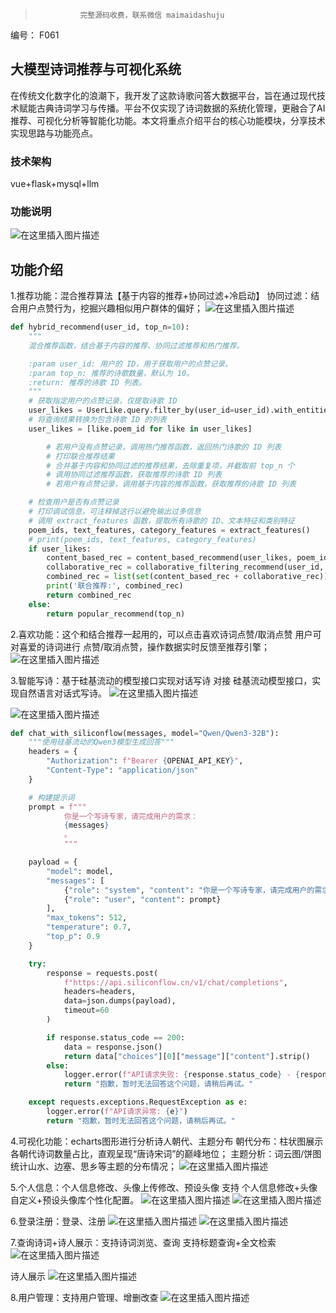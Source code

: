 >               完整源码收费，联系微信 maimaidashuju

编号： F061
## 大模型诗词推荐与可视化系统
在传统文化数字化的浪潮下，我开发了这款诗歌问答大数据平台，旨在通过现代技术赋能古典诗词学习与传播。平台不仅实现了诗词数据的系统化管理，更融合了AI推荐、可视化分析等智能化功能。本文将重点介绍平台的核心功能模块，分享技术实现思路与功能亮点。
### 技术架构
vue+flask+mysql+llm
### 功能说明
![在这里插入图片描述](诗歌模块图.png)

## 功能介绍
1.推荐功能：混合推荐算法【基于内容的推荐+协同过滤+冷启动】
协同过滤：结合用户点赞行为，挖掘兴趣相似用户群体的偏好；
![在这里插入图片描述](推荐.png)

```python
def hybrid_recommend(user_id, top_n=10):
    """
    混合推荐函数，结合基于内容的推荐、协同过滤推荐和热门推荐。

    :param user_id: 用户的 ID，用于获取用户的点赞记录。
    :param top_n: 推荐的诗歌数量，默认为 10。
    :return: 推荐的诗歌 ID 列表。
    """
    # 获取指定用户的点赞记录，仅提取诗歌 ID
    user_likes = UserLike.query.filter_by(user_id=user_id).with_entities(UserLike.poem_id).all()
    # 将查询结果转换为包含诗歌 ID 的列表
    user_likes = [like.poem_id for like in user_likes]

        # 若用户没有点赞记录，调用热门推荐函数，返回热门诗歌的 ID 列表
        # 打印联合推荐结果
        # 合并基于内容和协同过滤的推荐结果，去除重复项，并截取前 top_n 个
        # 调用协同过滤推荐函数，获取推荐的诗歌 ID 列表
        # 若用户有点赞记录，调用基于内容的推荐函数，获取推荐的诗歌 ID 列表

    # 检查用户是否有点赞记录
    # 打印调试信息，可注释掉这行以避免输出过多信息
    # 调用 extract_features 函数，提取所有诗歌的 ID、文本特征和类别特征
    poem_ids, text_features, category_features = extract_features()
    # print(poem_ids, text_features, category_features)
    if user_likes:
        content_based_rec = content_based_recommend(user_likes, poem_ids, text_features, category_features, top_n)
        collaborative_rec = collaborative_filtering_recommend(user_id, top_n)
        combined_rec = list(set(content_based_rec + collaborative_rec))[:top_n]
        print('联合推荐:', combined_rec)
        return combined_rec
    else:
        return popular_recommend(top_n)
```

2.喜欢功能：这个和结合推荐一起用的，可以点击喜欢诗词点赞/取消点赞
用户可对喜爱的诗词进行 点赞/取消点赞，操作数据实时反馈至推荐引擎；
![在这里插入图片描述](详情和点赞界面.png)


3.智能写诗：基于硅基流动的模型接口实现对话写诗
对接 硅基流动模型接口，实现自然语言对话式写诗。
![在这里插入图片描述](智能问答.png)

![在这里插入图片描述](写诗.png)

```python
def chat_with_siliconflow(messages, model="Qwen/Qwen3-32B"):
    """使用硅基流动的Qwen3模型生成回答"""
    headers = {
        "Authorization": f"Bearer {OPENAI_API_KEY}",
        "Content-Type": "application/json"
    }

    # 构建提示词
    prompt = f"""
            你是一个写诗专家，请完成用户的需求：
            {messages}
            。
            """

    payload = {
        "model": model,
        "messages": [
            {"role": "system", "content": "你是一个写诗专家，请完成用户的需求。"},
            {"role": "user", "content": prompt}
        ],
        "max_tokens": 512,
        "temperature": 0.7,
        "top_p": 0.9
    }

    try:
        response = requests.post(
            f"https://api.siliconflow.cn/v1/chat/completions",
            headers=headers,
            data=json.dumps(payload),
            timeout=60
        )

        if response.status_code == 200:
            data = response.json()
            return data["choices"][0]["message"]["content"].strip()
        else:
            logger.error(f"API请求失败: {response.status_code} - {response.text}")
            return "抱歉，暂时无法回答这个问题，请稍后再试。"

    except requests.exceptions.RequestException as e:
        logger.error(f"API请求异常: {e}")
        return "抱歉，暂时无法回答这个问题，请稍后再试。"
```

4.可视化功能：echarts图形进行分析诗人朝代、主题分布
朝代分布：柱状图展示各朝代诗词数量占比，直观呈现“唐诗宋词”的巅峰地位；
主题分析：词云图/饼图统计山水、边塞、思乡等主题的分布情况；
![在这里插入图片描述](诗人分析.png)

5.个人信息：个人信息修改、头像上传修改、预设头像
支持 个人信息修改+头像自定义+预设头像库个性化配置。
![在这里插入图片描述](个人设置.png)
![在这里插入图片描述](选择预设头像.png)



6.登录注册：登录、注册
![在这里插入图片描述](登录.png)
![在这里插入图片描述](注册.png)


7.查询诗词+诗人展示：支持诗词浏览、查询
支持标题查询+全文检索
![在这里插入图片描述](诗词介绍和搜索.png)

诗人展示
![在这里插入图片描述](诗人展示.png)

8.用户管理：支持用户管理、增删改查
![在这里插入图片描述](诗人管理.png)
